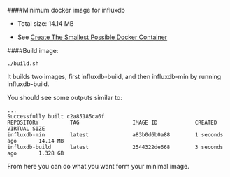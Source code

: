 ####Minimum docker image for influxdb
* Total size: 14.14 MB

* See [Create The Smallest Possible Docker Container](http://blog.xebia.com/2014/07/04/create-the-smallest-possible-docker-container/)

####Build image:

	./build.sh

It builds two images, first influxdb-build, and then influxdb-min by running influxdb-build.

You should see some outputs similar to:

    ...
    Successfully built c2a85185ca6f
    REPOSITORY          TAG                 IMAGE ID            CREATED             VIRTUAL SIZE
    influxdb-min        latest              a83b0d6b0a88        1 seconds ago       14.14 MB
    influxdb-build      latest              2544322de668        3 seconds ago       1.328 GB

From here you can do what you want form your minimal image.
